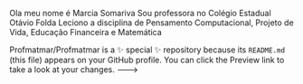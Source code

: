   Ola  meu nome é Marcia Somariva
  Sou professora  no Colégio Estadual Otávio Folda
  Leciono a disciplina de Pensamento Computacional, Projeto de Vida, Educação Financeira e Matemática


Profmatmar/Profmatmar is a ✨ special ✨ repository because its `README.md` (this file) appears on your GitHub profile.
You can click the Preview link to take a look at your changes.
--->
